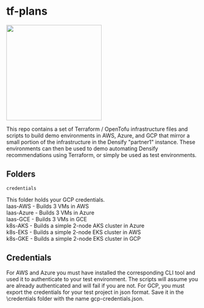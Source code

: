 tf-plans
========

<img src="https://www.densify.com/wp-content/uploads/densify.png" width="250">

This repo contains a set of Terraform / OpenTofu infrastructure files and scripts to build demo environments in AWS, Azure, and GCP that mirror a small portion of the infrastructure in the Densify "partner1" instance.  These environments can then be used to demo automating Densify recommendations using Terraform, or simply be used as test environments.

Folders
-------
    credentials
This folder holds your GCP credentials.  
Iaas-AWS - Builds 3 VMs in AWS  
Iaas-Azure - Builds 3 VMs in Azure  
Iaas-GCE - Builds 3 VMs in GCE  
k8s-AKS - Builds a simple 2-node AKS cluster in Azure  
k8s-EKS - Builds a simple 2-node EKS cluster in AWS  
k8s-GKE - Builds a simple 2-node EKS cluster in GCP  

Credentials
-----------
For AWS and Azure you must have installed the corresponding CLI tool and used it to authenticate to your test environment.  The scripts will assume you are already authenticated and will fail if you are not.
For GCP, you must export the credentials for your test project in json format.  Save it in the \credentials folder with the name gcp-credentials.json.  
